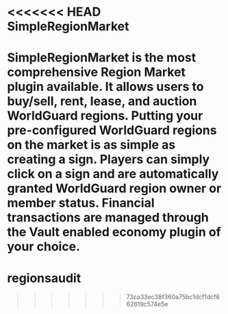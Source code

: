 <<<<<<< HEAD
SimpleRegionMarket
==================

SimpleRegionMarket is the most comprehensive Region Market plugin available. It allows users to buy/sell, rent, lease, and auction WorldGuard regions. Putting your pre-configured WorldGuard regions on the market is as simple as creating a sign. Players can simply click on a sign and are automatically granted WorldGuard region owner or member status. Financial transactions are managed through the Vault enabled economy plugin of your choice.
=======
regionsaudit
============
>>>>>>> 73ca33ec38f360a75bc1dcf1dcf662619c574e5e
